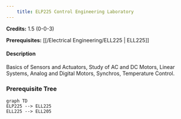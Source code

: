 ```yaml
---
    title: ELP225 Control Engineering Laboratory
---
```

**Credits:** 1.5 (0-0-3)



**Prerequisites:** [[/Electrical Engineering/ELL225 | ELL225]]

#### Description 
Basics of Sensors and Actuators, Study of AC and DC Motors, Linear Systems, Analog and Digital Motors, Synchros, Temperature Control.

### Prerequisite Tree

```mermaid
graph TD
ELP225 --> ELL225
ELL225 --> ELL205
```